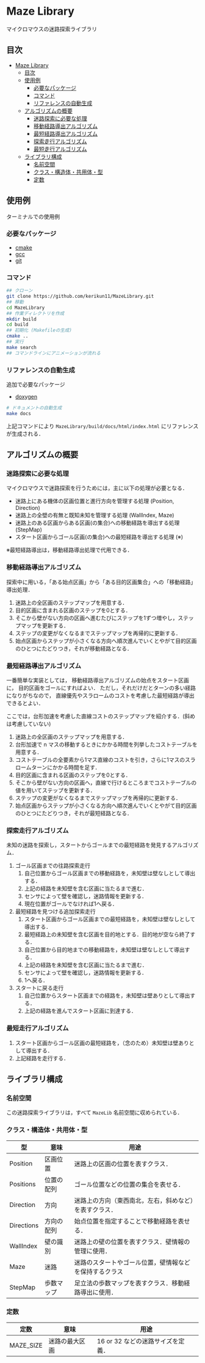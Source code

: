 # Maze Library

マイクロマウスの迷路探索ライブラリ

## 目次

- [Maze Library](#maze-library)
  - [目次](#%e7%9b%ae%e6%ac%a1)
  - [使用例](#%e4%bd%bf%e7%94%a8%e4%be%8b)
    - [必要なパッケージ](#%e5%bf%85%e8%a6%81%e3%81%aa%e3%83%91%e3%83%83%e3%82%b1%e3%83%bc%e3%82%b8)
    - [コマンド](#%e3%82%b3%e3%83%9e%e3%83%b3%e3%83%89)
    - [リファレンスの自動生成](#%e3%83%aa%e3%83%95%e3%82%a1%e3%83%ac%e3%83%b3%e3%82%b9%e3%81%ae%e8%87%aa%e5%8b%95%e7%94%9f%e6%88%90)
  - [アルゴリズムの概要](#%e3%82%a2%e3%83%ab%e3%82%b4%e3%83%aa%e3%82%ba%e3%83%a0%e3%81%ae%e6%a6%82%e8%a6%81)
    - [迷路探索に必要な処理](#%e8%bf%b7%e8%b7%af%e6%8e%a2%e7%b4%a2%e3%81%ab%e5%bf%85%e8%a6%81%e3%81%aa%e5%87%a6%e7%90%86)
    - [移動経路導出アルゴリズム](#%e7%a7%bb%e5%8b%95%e7%b5%8c%e8%b7%af%e5%b0%8e%e5%87%ba%e3%82%a2%e3%83%ab%e3%82%b4%e3%83%aa%e3%82%ba%e3%83%a0)
    - [最短経路導出アルゴリズム](#%e6%9c%80%e7%9f%ad%e7%b5%8c%e8%b7%af%e5%b0%8e%e5%87%ba%e3%82%a2%e3%83%ab%e3%82%b4%e3%83%aa%e3%82%ba%e3%83%a0)
    - [探索走行アルゴリズム](#%e6%8e%a2%e7%b4%a2%e8%b5%b0%e8%a1%8c%e3%82%a2%e3%83%ab%e3%82%b4%e3%83%aa%e3%82%ba%e3%83%a0)
    - [最短走行アルゴリズム](#%e6%9c%80%e7%9f%ad%e8%b5%b0%e8%a1%8c%e3%82%a2%e3%83%ab%e3%82%b4%e3%83%aa%e3%82%ba%e3%83%a0)
  - [ライブラリ構成](#%e3%83%a9%e3%82%a4%e3%83%96%e3%83%a9%e3%83%aa%e6%a7%8b%e6%88%90)
    - [名前空間](#%e5%90%8d%e5%89%8d%e7%a9%ba%e9%96%93)
    - [クラス・構造体・共用体・型](#%e3%82%af%e3%83%a9%e3%82%b9%e3%83%bb%e6%a7%8b%e9%80%a0%e4%bd%93%e3%83%bb%e5%85%b1%e7%94%a8%e4%bd%93%e3%83%bb%e5%9e%8b)
    - [定数](#%e5%ae%9a%e6%95%b0)

## 使用例

ターミナルでの使用例

### 必要なパッケージ

- [cmake](https://cmake.org/)
- [gcc](https://gcc.gnu.org/)
- [git](https://git-scm.com/)

### コマンド

```sh
## クローン
git clone https://github.com/kerikun11/MazeLibrary.git
## 移動
cd MazeLibrary
## 作業ディレクトリを作成
mkdir build
cd build
## 初期化 (Makefileの生成)
cmake ..
## 実行
make search
## コマンドラインにアニメーションが流れる
```

### リファレンスの自動生成

追加で必要なパッケージ

- [doxygen](http://www.doxygen.jp/)

```sh
# ドキュメントの自動生成
make docs
```

上記コマンドにより `MazeLibrary/build/docs/html/index.html` にリファレンスが生成される．

## アルゴリズムの概要

### 迷路探索に必要な処理

マイクロマウスで迷路探索を行うためには，主に以下の処理が必要となる．

- 迷路上にある機体の区画位置と進行方向を管理する処理 (Position, Direction)
- 迷路上の全壁の有無と既知未知を管理する処理 (WallIndex, Maze)
- 迷路上のある区画からある区画(の集合)への移動経路を導出する処理 (StepMap)
- スタート区画からゴール区画(の集合)への最短経路を導出する処理 (※)

※最短経路導出は，移動経路導出処理で代用できる．

### 移動経路導出アルゴリズム

探索中に用いる，「ある始点区画」から「ある目的区画集合」への「移動経路」導出処理．

1. 迷路上の全区画のステップマップを用意する．
2. 目的区画に含まれる区画のステップを0とする．
3. そこから壁がない方向の区画へ進むたびにステップを1ずつ増やし，ステップマップを更新する．
4. ステップの変更がなくなるまでステップマップを再帰的に更新する．
5. 始点区画からステップが小さくなる方向へ順次進んでいくとやがて目的区画のひとつにたどりつき，それが移動経路となる．

### 最短経路導出アルゴリズム

一番簡単な実装としては，
移動経路導出アルゴリズムの始点をスタート区画に，
目的区画をゴールにすればよい．
ただし，それだけだとターンの多い経路になりがちなので，
直線優先やスラロームのコストを考慮した最短経路が導出できるとよい．

ここでは，台形加速を考慮した直線コストのステップマップを紹介する．(斜めは考慮していない)

1. 迷路上の全区画のステップマップを用意する．
2. 台形加速で n マスの移動するときにかかる時間を列挙したコストテーブルを用意する．
3. コストテーブルの全要素から1マス直線のコストを引き，さらに1マスのスラロームターンにかかる時間を足す．
4. 目的区画に含まれる区画のステップを0とする．
5. そこから壁がない方向の区画へ，直線で行けるところまでコストテーブルの値を用いてステップを更新する．
6. ステップの変更がなくなるまでステップマップを再帰的に更新する．
7. 始点区画からステップが小さくなる方向へ順次進んでいくとやがて目的区画のひとつにたどりつき，それが最短経路となる．

### 探索走行アルゴリズム

未知の迷路を探索し，スタートからゴールまでの最短経路を発見するアルゴリズム．

1. ゴール区画までの往路探索走行
   1. 自己位置からゴール区画までの移動経路を，未知壁は壁なしとして導出する．
   2. 上記の経路を未知壁を含む区画に当たるまで進む．
   3. センサによって壁を確認し，迷路情報を更新する．
   4. 現在位置がゴールでなければ1へ戻る．
2. 最短経路を見つける追加探索走行
   1. スタート区画からゴール区画までの最短経路を，未知壁は壁なしとして導出する．
   2. 最短経路上の未知壁を含む区画を目的地とする．目的地が空なら終了する．
   3. 自己位置から目的地までの移動経路を，未知壁は壁なしとして導出する．
   4. 上記の経路を未知壁を含む区画に当たるまで進む．
   5. センサによって壁を確認し，迷路情報を更新する．
   6. 1へ戻る．
3. スタートに戻る走行
   1. 自己位置からスタート区画までの経路を，未知壁は壁ありとして導出する．
   2. 上記の経路を進んでスタート区画に到達する．

### 最短走行アルゴリズム

1. スタート区画からゴール区画の最短経路を，（念のため）未知壁は壁ありとして導出する．
2. 上記経路を走行する．

## ライブラリ構成

### 名前空間

この迷路探索ライブラリは，すべて `MazeLib` 名前空間に収められている．

### クラス・構造体・共用体・型

| 型         | 意味       | 用途                                                   |
| ---------- | ---------- | ------------------------------------------------------ |
| Position   | 区画位置   | 迷路上の区画の位置を表すクラス．                       |
| Positions  | 位置の配列 | ゴール位置などの位置の集合を表せる．                   |
| Direction  | 方向       | 迷路上の方向（東西南北，左右，斜めなど）を表すクラス． |
| Directions | 方向の配列 | 始点位置を指定することで移動経路を表せる．             |
| WallIndex  | 壁の識別   | 迷路上の壁の位置を表すクラス．壁情報の管理に使用．     |
| Maze       | 迷路       | 迷路のスタートやゴール位置，壁情報などを保持するクラス |
| StepMap    | 歩数マップ | 足立法の歩数マップを表すクラス．移動経路導出に使用．   |

### 定数

| 定数      | 意味           | 用途                              |
| --------- | -------------- | --------------------------------- |
| MAZE_SIZE | 迷路の最大区画 | 16 or 32 などの迷路サイズを定義． |
